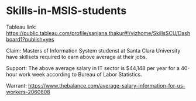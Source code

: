 # Skills-in-MSIS-students
Tableau link: https://public.tableau.com/profile/sanjana.thakur#!/vizhome/SkillsSCU/Dashboard1?publish=yes

Claim: Masters of Information System studenst at Santa Clara University have skillsets required to earn above average at their jobs.

Support: The above average salary in IT sector is $44,148 per year for a 40-hour work week according to Bureau of Labor Statistics.

Warrant: https://www.thebalance.com/average-salary-information-for-us-workers-2060808
